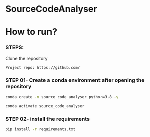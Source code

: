 # SourceCodeAnalyser
# How to run?
### STEPS:

Clone the repository

```bash
Project repo: https://github.com/
```
### STEP 01- Create a conda environment after opening the repository

```bash
conda create -n source_code_analyser python=3.8 -y
```

```bash
conda activate source_code_analyser
```


### STEP 02- install the requirements
```bash
pip install -r requirements.txt